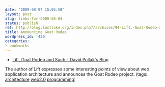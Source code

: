 ```yaml
---
date: '2009-08-04 15:05:58'
layout: post
slug: links-for-2009-08-04
status: publish
ref: http://blog.lostlake.org/index.php?/archives/94-Lift,-Goat-Rodeo-and-Such.html
title: Announcing Goat Rodeo
wordpress_id: '420'
categories:
- bookmarks
---
```


  * [Lift, Goat Rodeo and Such  - David Pollak's Blog](http://blog.lostlake.org/index.php?/archives/94-Lift,-Goat-Rodeo-and-Such.html)


The author of Lift expresses some interesting points of view about web application architecture and announces the Goat Rodeo project. (tags: [architecture](http://delicious.com/eob/architecture) [web2.0](http://delicious.com/eob/web2.0) [programming](http://delicious.com/eob/programming))



